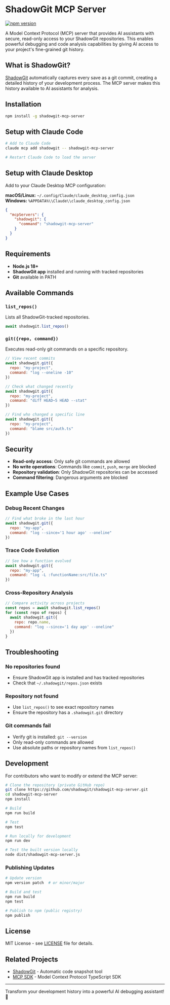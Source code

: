 # ShadowGit MCP Server

[![npm version](https://badge.fury.io/js/shadowgit-mcp-server.svg)](https://www.npmjs.com/package/shadowgit-mcp-server)

A Model Context Protocol (MCP) server that provides AI assistants with secure, read-only access to your ShadowGit repositories. This enables powerful debugging and code analysis capabilities by giving AI access to your project's fine-grained git history.

## What is ShadowGit?

[ShadowGit](https://shadowgit.com) automatically captures every save as a git commit, creating a detailed history of your development process. The MCP server makes this history available to AI assistants for analysis.

## Installation

```bash
npm install -g shadowgit-mcp-server
```

## Setup with Claude Code

```bash
# Add to Claude Code
claude mcp add shadowgit -- shadowgit-mcp-server

# Restart Claude Code to load the server
```

## Setup with Claude Desktop

Add to your Claude Desktop MCP configuration:

**macOS/Linux:** `~/.config/Claude/claude_desktop_config.json`  
**Windows:** `%APPDATA%\\Claude\\claude_desktop_config.json`

```json
{
  "mcpServers": {
    "shadowgit": {
      "command": "shadowgit-mcp-server"
    }
  }
}
```

## Requirements

- **Node.js 18+**
- **ShadowGit app** installed and running with tracked repositories
- **Git** available in PATH

## Available Commands

### `list_repos()`
Lists all ShadowGit-tracked repositories.

```javascript
await shadowgit.list_repos()
```

### `git({repo, command})`
Executes read-only git commands on a specific repository.

```javascript
// View recent commits
await shadowgit.git({
  repo: "my-project",
  command: "log --oneline -10"
})

// Check what changed recently
await shadowgit.git({
  repo: "my-project", 
  command: "diff HEAD~5 HEAD --stat"
})

// Find who changed a specific line
await shadowgit.git({
  repo: "my-project",
  command: "blame src/auth.ts"
})
```

## Security

- **Read-only access**: Only safe git commands are allowed
- **No write operations**: Commands like `commit`, `push`, `merge` are blocked
- **Repository validation**: Only ShadowGit repositories can be accessed
- **Command filtering**: Dangerous arguments are blocked

## Example Use Cases

### Debug Recent Changes
```javascript
// Find what broke in the last hour
await shadowgit.git({
  repo: "my-app",
  command: "log --since='1 hour ago' --oneline"
})
```

### Trace Code Evolution
```javascript
// See how a function evolved
await shadowgit.git({
  repo: "my-app", 
  command: "log -L :functionName:src/file.ts"
})
```

### Cross-Repository Analysis
```javascript
// Compare activity across projects
const repos = await shadowgit.list_repos()
for (const repo of repos) {
  await shadowgit.git({
    repo: repo.name,
    command: "log --since='1 day ago' --oneline"
  })
}
```

## Troubleshooting

### No repositories found
- Ensure ShadowGit app is installed and has tracked repositories
- Check that `~/.shadowgit/repos.json` exists

### Repository not found
- Use `list_repos()` to see exact repository names
- Ensure the repository has a `.shadowgit.git` directory

### Git commands fail
- Verify git is installed: `git --version`
- Only read-only commands are allowed
- Use absolute paths or repository names from `list_repos()`

## Development

For contributors who want to modify or extend the MCP server:

```bash
# Clone the repository (private GitHub repo)
git clone https://github.com/shadowgit/shadowgit-mcp-server.git
cd shadowgit-mcp-server
npm install

# Build
npm run build

# Test
npm test

# Run locally for development
npm run dev

# Test the built version locally
node dist/shadowgit-mcp-server.js
```

### Publishing Updates

```bash
# Update version
npm version patch  # or minor/major

# Build and test
npm run build
npm test

# Publish to npm (public registry)
npm publish
```

## License

MIT License - see [LICENSE](LICENSE) file for details.

## Related Projects

- [ShadowGit](https://shadowgit.com) - Automatic code snapshot tool
- [MCP SDK](https://github.com/modelcontextprotocol/typescript-sdk) - Model Context Protocol TypeScript SDK

---

Transform your development history into a powerful AI debugging assistant! 🚀